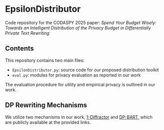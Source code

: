 # EpsilonDistributor
Code repository for the CODASPY 2025 paper: *Spend Your Budget Wisely: Towards an Intelligent Distribution of the Privacy Budget in Differentially Private Text Rewriting*

## Contents
This repository contains two main files:

- `EpsilonDistributor.py`: source code for our proposed distribution toolkit
- `eval.py`: modules for privacy evaluation as reported in our work

The evaluation procedure for utility and empirical privacy is outlined in our work.

## DP Rewriting Mechanisms
We utilize two mechanisms in our work, [1-Diffractor](https://github.com/sjmeis/Diffractor) and [DP-BART](https://github.com/trusthlt/dp-bart-private-rewriting), which are publicly available at the provided links.
